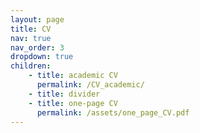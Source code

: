 ```yaml
---
layout: page
title: CV
nav: true
nav_order: 3
dropdown: true
children: 
    - title: academic CV
      permalink: /CV_academic/
    - title: divider
    - title: one-page CV
      permalink: /assets/one_page_CV.pdf
---
```

